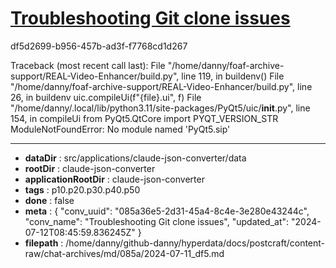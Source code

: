 # [Troubleshooting Git clone issues](https://claude.ai/chat/085a36e5-2d31-45a4-8c4e-3e280e43244c)

df5d2699-b956-457b-ad3f-f7768cd1d267

Traceback (most recent call last):
  File "/home/danny/foaf-archive-support/REAL-Video-Enhancer/build.py", line 119, in <module>
    buildenv()
  File "/home/danny/foaf-archive-support/REAL-Video-Enhancer/build.py", line 26, in buildenv
    uic.compileUi(f"{file}.ui", f)
  File "/home/danny/.local/lib/python3.11/site-packages/PyQt5/uic/__init__.py", line 154, in compileUi
    from PyQt5.QtCore import PYQT_VERSION_STR
ModuleNotFoundError: No module named 'PyQt5.sip'

---

* **dataDir** : src/applications/claude-json-converter/data
* **rootDir** : claude-json-converter
* **applicationRootDir** : claude-json-converter
* **tags** : p10.p20.p30.p40.p50
* **done** : false
* **meta** : {
  "conv_uuid": "085a36e5-2d31-45a4-8c4e-3e280e43244c",
  "conv_name": "Troubleshooting Git clone issues",
  "updated_at": "2024-07-12T08:45:59.836245Z"
}
* **filepath** : /home/danny/github-danny/hyperdata/docs/postcraft/content-raw/chat-archives/md/085a/2024-07-11_df5.md